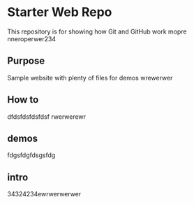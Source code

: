 # Starter Web Repo

This repository is for showing how Git and GitHub work
mopre nneroperwer234
## Purpose

Sample website with plenty of files for demos
wrewerwer
## How to

dfdsfdsfdsfdsf
rwerwerewr
## demos
fdgsfdgfdsgsfdg

## intro
34324234ewrwerwerwer